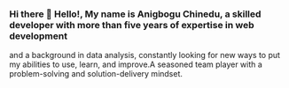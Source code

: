 ### Hi there 👋 Hello!, My name is **Anigbogu Chinedu**, a skilled developer with more than five years of expertise in web development 
and a background in data analysis, constantly looking for new ways to put my abilities to use, learn, and improve.A seasoned team player with a problem-solving and solution-delivery mindset. 

<!--
**Radioboxgit/Radioboxgit** is a ✨ _special_ ✨ repository because its `README.md` (this file) appears on your GitHub profile.

Here are some ideas to get you started:

- 🔭 I’m currently working on ...
- 🌱 I’m currently learning ...
- 👯 I’m looking to collaborate on ...
- 🤔 I’m looking for help with ...
- 💬 Ask me about ...
- 📫 How to reach me: ...
- 😄 Pronouns: ...
- ⚡ Fun fact: ...
-->
